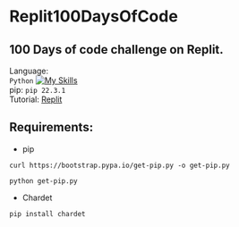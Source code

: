 # Replit100DaysOfCode
## 100 Days of code challenge on Replit.
Language: \
`Python` [![My Skills](https://skillicons.dev/icons?i=python)](https://skillicons.dev) \
pip: `pip 22.3.1`\
Tutorial: [Replit](https://join.replit.com/python)
## Requirements:
* pip 
```
curl https://bootstrap.pypa.io/get-pip.py -o get-pip.py
```
```
python get-pip.py
```
* Chardet 
```
pip install chardet
```
